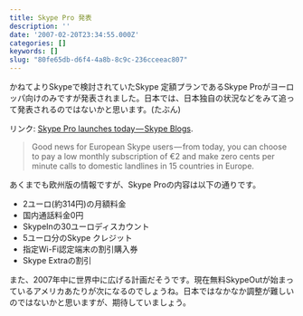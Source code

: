 ```yaml
---
title: Skype Pro 発表
description: ''
date: '2007-02-20T23:34:55.000Z'
categories: []
keywords: []
slug: "80fe65db-d6f4-4a8b-8c9c-236cceeac807"
---
```

かねてよりSkypeで検討されていたSkype 定額プランであるSkype Proがヨーロッパ向けのみですが発表されました。日本では、日本独自の状況などをみて追って発表されるのではないかと思います。(たぶん)

リンク: [Skype Pro launches today — Skype Blogs](http://share.skype.com/sites/en/2007/02/skype_pro_launches_today.html "Skype Pro launches today - Skype Blogs").

> Good news for European Skype users — from today, you can choose to pay a low monthly subscription of €2 and make zero cents per minute calls to domestic landlines in 15 countries in Europe.

あくまでも欧州版の情報ですが、Skype Proの内容は以下の通りです。

*   2ユーロ(約314円)の月額料金
*   国内通話料金0円
*   SkypeInの30ユーロディスカウント
*   5ユーロ分のSkype クレジット
*   指定Wi-Fi認定端末の割引購入券
*   Skype Extraの割引

また、2007年中に世界中に広げる計画だそうです。現在無料SkypeOutが始まっているアメリカあたりが次になるのでしょうね。日本ではなかなか調整が難しいのではないかと思いますが、期待していましょう。